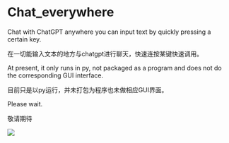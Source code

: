 # Chat_everywhere
Chat with ChatGPT anywhere you can input text by quickly pressing a certain key. 

在一切能输入文本的地方与chatgpt进行聊天，快速连按某键快速调用。

At present, it only runs in py, not packaged as a program and does not do the corresponding GUI interface.

目前只是以py运行，并未打包为程序也未做相应GUI界面。

Please wait.

敬请期待

[![](https://raw.githubusercontent.com/XiaoyuZhuang/Chat_everywhere/main/fig2.png@640w_400h_1c.webp)](https://www.bilibili.com/video/BV13i4y1s7N5/)
